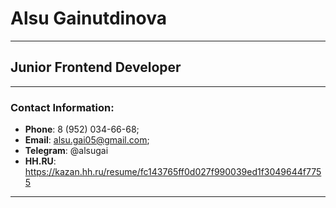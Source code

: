 # Alsu Gainutdinova
____
## Junior Frontend Developer
____
### Contact Information:
- **Phone**: 8 (952) 034-66-68;
- **Email**: alsu.gai05@gmail.com;
- **Telegram**: @alsugai
- **HH.RU**: https://kazan.hh.ru/resume/fc143765ff0d027f990039ed1f3049644f7755
_____

